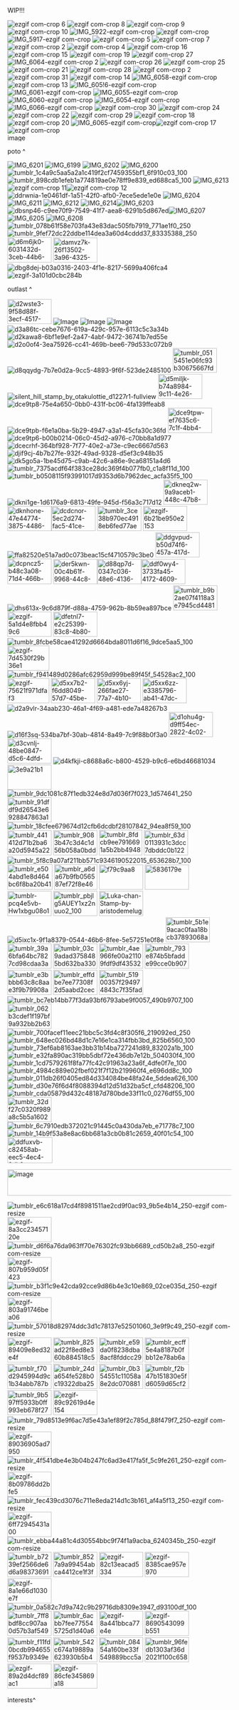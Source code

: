 WIP!!!



![ezgif com-crop 6](https://github.com/user-attachments/assets/78627f35-2657-44a3-b334-469203ef9240)
![ezgif com-crop 8](https://github.com/user-attachments/assets/1759742b-28b0-473e-b484-c86005440bc8)
![ezgif com-crop 9](https://github.com/user-attachments/assets/973615e7-34e0-43c3-bdbe-9134d04b5cda)
![ezgif com-crop 10](https://github.com/user-attachments/assets/5b1a3739-23dd-47c5-b21f-f1e2b3deae48)
![IMG_5922-ezgif com-crop](https://github.com/user-attachments/assets/10c9c82d-2e5f-4ab7-9c25-b53307260072)
![ezgif com-crop](https://github.com/user-attachments/assets/ecd6189f-70be-4cb3-bbdf-090392c53448)
![IMG_5917-ezgif com-crop](https://github.com/user-attachments/assets/02880c96-638a-4bb5-8c29-d912c9e0f429)
![ezgif com-crop 5](https://github.com/user-attachments/assets/560a315b-5d60-4e35-9b09-36f05ecfedac)
![ezgif com-crop 7](https://github.com/user-attachments/assets/9840afe2-7f30-4753-bc5c-9bfb81feb64d)
![ezgif com-crop 2](https://github.com/user-attachments/assets/901aa7da-419a-4851-a49f-7aae044e0fdb)
![ezgif com-crop 4](https://github.com/user-attachments/assets/7c878b35-37fc-4388-b445-6aab1c4cd4b6)
![ezgif com-crop 16](https://github.com/user-attachments/assets/94c727f7-16a4-4d2b-b44e-afdc02eeb995)
![ezgif com-crop 15](https://github.com/user-attachments/assets/af27506b-9aa1-4aec-a464-795a3cda2172)
![ezgif com-crop 19](https://github.com/user-attachments/assets/0f2b8f26-59e1-4630-a2ca-61831efbb52a)
![ezgif com-crop 27](https://github.com/user-attachments/assets/d04b6eab-d362-4880-a2e0-5e6756b6c4a7)
![IMG_6064-ezgif com-crop 2](https://github.com/user-attachments/assets/e42c955b-e5f6-424a-a657-d07c946c71b1)
![ezgif com-crop 26](https://github.com/user-attachments/assets/7f10abfb-5280-4dab-a7f8-36eca07c2583)
![ezgif com-crop 25](https://github.com/user-attachments/assets/42285c9c-18c1-4632-b566-21e8833046f3)
![ezgif com-crop 21](https://github.com/user-attachments/assets/c7ed7c82-6a88-4819-8c70-d98d3a7230d6)
![ezgif com-crop 28](https://github.com/user-attachments/assets/63edd50a-cafc-4300-97d1-6749b63a2e7e)
![ezgif com-crop 2](https://github.com/user-attachments/assets/7e1f1589-b59c-4e33-8c60-8c2f26b8923d)
![ezgif com-crop 31](https://github.com/user-attachments/assets/9c1af7fe-1e04-4be6-976e-185f9950f98f)
![ezgif com-crop 14](https://github.com/user-attachments/assets/4e39d42a-4344-4bbe-b6cc-30578745e5fa)
![IMG_6058-ezgif com-crop](https://github.com/user-attachments/assets/97049a0a-c5ae-4271-a4a6-8faa9fd89775)
![ezgif com-crop 13](https://github.com/user-attachments/assets/4af5566c-8c97-4a5b-b323-2d53a5349775)
![IMG_605!6-ezgif com-crop](https://github.com/user-attachments/assets/6aab4ae8-9125-45b2-9f2d-61cd42e0ab7f)
![IMG_6061-ezgif com-crop](https://github.com/user-attachments/assets/dc3de8d1-8302-415b-bd9d-f441efd1ff9e)
![IMG_6055-ezgif com-crop](https://github.com/user-attachments/assets/e5793c83-d2a4-4148-903a-4167646fb2a7)![IMG_6060-ezgif com-crop](https://github.com/user-attachments/assets/541fb539-bc6d-408f-85c9-df6f3caa0d70)
![IMG_6054-ezgif com-crop](https://github.com/user-attachments/assets/5bb17e14-e37b-409d-9241-7303117c7260)
![IMG_6066-ezgif com-crop](https://github.com/user-attachments/assets/99e91d97-792e-425a-9a30-5e16027f244a)
![ezgif com-crop 30](https://github.com/user-attachments/assets/409fa0b6-0990-4dba-8ca1-4d0dbed3fda0)
![ezgif com-crop 24](https://github.com/user-attachments/assets/acb1a87f-6fc4-49dc-92a9-1e07b14654e4)
![ezgif com-crop 22](https://github.com/user-attachments/assets/401e0f48-c02b-4248-9056-eec483a41d06)
![ezgif com-crop 29](https://github.com/user-attachments/assets/d8cc80a3-937e-4259-928f-11ba602437d7)
![ezgif com-crop 18](https://github.com/user-attachments/assets/d535b7ea-c433-4407-a8a7-774b3b96e9e6)
![ezgif com-crop 20](https://github.com/user-attachments/assets/7aeb4233-a2d3-431d-b9ed-9b3825af5dd8)
![IMG_6065-ezgif com-crop](https://github.com/user-attachments/assets/26748c47-ecb3-4b19-b699-357714dbee53)![ezgif com-crop 17](https://github.com/user-attachments/assets/5713215e-58c3-4a9b-b76c-712212d5ff8c)
![ezgif com-crop](https://github.com/user-attachments/assets/d965f6c5-3c35-4f0c-be61-ba5fc846e373)
<img width="3000" height="16" alt="image" src="https://github.com/user-attachments/assets/8e5967af-c15e-468d-afcc-00ca97f82f02" />

poto ^

![IMG_6201](https://github.com/user-attachments/assets/9bb4435a-e34e-4cbb-ac13-4b45179a7b6f)
![IMG_6199](https://github.com/user-attachments/assets/3e257eb1-7a3d-40be-87a4-7ac85a8a671e)
![IMG_6202](https://github.com/user-attachments/assets/772c6ad0-6641-4acf-acc9-1d125be25b16)
![IMG_6200](https://github.com/user-attachments/assets/cc2291ee-eca4-4ac3-b3e8-eadb369614dd)![tumblr_1c4a9c5aa5a2a1c419f2cf7459355bf1_6f910c03_100](https://github.com/user-attachments/assets/21bc4d58-6557-495a-a115-1c13c1cce5ee)
![tumblr_898cdb1efeb1a774819ae0e78ff9e839_ed688ca5_100](https://github.com/user-attachments/assets/de41b432-1674-4c41-b1eb-f87dabef8e1a)
![IMG_6213](https://github.com/user-attachments/assets/09949f47-8e3e-4af8-8555-334dfb8bc308)![ezgif com-crop 11](https://github.com/user-attachments/assets/828af832-c2fc-4ea7-a8c5-c681bad50df0)![ezgif com-crop 12](https://github.com/user-attachments/assets/f85cc5ae-1a80-4b04-a0b3-82d720a3e42b)
![ddrwnia-1e0461df-1a51-42f0-afb0-7ece5ede1e0e](https://github.com/user-attachments/assets/27d76a62-1af5-4de5-b2e9-93a2fc73ed1d)
![IMG_6204](https://github.com/user-attachments/assets/44eb8a83-76f7-4d52-a780-667f315f0fe2)
![IMG_6211](https://github.com/user-attachments/assets/666bd891-97b2-4090-a09e-d4d5b1d70dad)
 ![IMG_6212](https://github.com/user-attachments/assets/48e3b2a2-5062-4226-9eec-4ab5ac97a2ae)
![IMG_6214](https://github.com/user-attachments/assets/795fe5bd-1359-440b-8f9a-00ac82095730)![IMG_6203](https://github.com/user-attachments/assets/cd2731bb-56a8-4adf-8799-cb3d24158c4a)![dbsnp46-c9ee70f9-7549-41f7-aea8-6291b5d867ed](https://github.com/user-attachments/assets/95190df7-449e-4fd0-aa21-1725e6edccfb)![IMG_6207](https://github.com/user-attachments/assets/d594e435-8fa2-4a34-b75f-7e873f7f5ac7)
![IMG_6205](https://github.com/user-attachments/assets/50d1222a-9355-47b6-a275-2e187787825a)
![IMG_6208](https://github.com/user-attachments/assets/3f790872-0352-4cdc-af82-0fed9e5d0f9b) ![tumblr_078b61f58e703fa43e83dac505fb7919_771ae1f0_250](https://github.com/user-attachments/assets/26cff907-80e8-4c97-8dc8-4de7d51edb14)
 ![tumblr_9fef72dc22ddbe114dea3a60d4cddd37_83335388_250](https://github.com/user-attachments/assets/da340f35-8989-4701-8a52-d91cda29041d)
<img width="99" height="57" alt="d6m6jk0-6031432d-3ceb-44b6-8a38-3a05ede7618c" src="https://github.com/user-attachments/assets/1439f357-9d8e-4454-9450-377c55419bca" />  <img width="99" height="56" alt="damvz7k-26f13502-3a96-4325-aecb-4dde39b67814" src="https://github.com/user-attachments/assets/aa8e398b-5da0-4f83-a0d9-bb4673a6fa99" />
   ![dbg8dej-b03a0316-2403-4f1e-8217-5699a406fca4](https://github.com/user-attachments/assets/2e753df9-c38f-40ea-9182-4183f39485aa) 
![ezgif-3a101d0cbc284b](https://github.com/user-attachments/assets/d1b7a08b-9fdb-49e9-9537-d7616d1d73b2)

outlast ^

<img width="99" height="56" alt="d2wste3-9f58d88f-3ecf-4517-8435-2edf8d59f9be" src="https://github.com/user-attachments/assets/5b2d72e3-3428-4231-9c0b-ae7a9b6eabdc" />   ![Image](https://github.com/user-attachments/assets/77dec6ab-0560-425e-87a4-fb4162fbbd9f)
![Image](https://github.com/user-attachments/assets/0bca4b92-fb30-4266-bf12-e1c15821977d)
![Image](https://github.com/user-attachments/assets/bfbc01ae-2482-4ac2-8b6b-0e32747f2981)
![d3a86tc-cebe7676-619a-429c-957e-6113c5c3a34b](https://github.com/user-attachments/assets/50f21e30-38b6-4eda-96c2-a2944c7ea44c)![d2kawa8-6bf1e9ef-2a47-4abf-9472-36741b7ed55e](https://github.com/user-attachments/assets/ce414f81-33d9-449c-92b9-67de441ca914)![d2o0of4-3ea75926-cc41-469b-bee6-79d533c072b9](https://github.com/user-attachments/assets/b156d5c0-ff33-4bfa-b1e1-9aafc1448cd9)![d8qqydg-7b7e0d2a-9cc5-4893-9f6f-523de2485100](https://github.com/user-attachments/assets/df1d6f34-7446-4a14-b555-8246e58b07a2)
<img width="99" height="55" alt="tumblr_0515451e06fc93b30675667fd567b9cd_69a02a00_100" src="https://github.com/user-attachments/assets/72e55e1b-f680-4e94-a6b8-e4db3fb2e40c" />
![silent_hill_stamp_by_otakulottie_d1227r1-fullview](https://github.com/user-attachments/assets/ff2bc0f9-304f-4f06-a477-8e864bf522b3)
<img width="99" height="56" alt="d5miljk-b74a8984-9c11-4e26-a7eb-e654f4cf8131" src="https://github.com/user-attachments/assets/36cc2c70-760d-4b13-ad2f-30187d0f1c74" />![dce9tp8-75e4a650-0bb0-431f-bc06-4fa139ffeab8](https://github.com/user-attachments/assets/4babdc4d-b29d-4a09-ab88-580b24716dc7)![dce9tpb-f6e1a0ba-5b29-4947-a3a1-45cfa30c36fd](https://github.com/user-attachments/assets/40e9329c-3627-40a1-9218-00ab6491cf94)
<img width="99" height="56" alt="dce9tpw-ef7635c6-7c1f-4bb4-947d-139191cf23d3" src="https://github.com/user-attachments/assets/4f7d306d-839d-40f3-808b-91c6f93459a2" />
![dce9tp6-b00b0214-06c0-45d2-a976-c70bb8a1d977](https://github.com/user-attachments/assets/72145f9e-a72c-4a04-ab93-6527c80b4b8d)
![dcecrhf-364bf928-7f77-40e2-a73e-c9ec6667d563](https://github.com/user-attachments/assets/3ab0c63f-a08f-4e08-b7cd-82c6acdb285a) 
![djif9cj-4b7b27fe-932f-49ad-9328-d5ef3c948b35](https://github.com/user-attachments/assets/a088db58-d3fc-4886-aa7f-dc50e1a89637)
![dk5go5a-1be45d75-c9ab-42c6-a86e-9ca68151a4d6](https://github.com/user-attachments/assets/d7547664-4e2f-426b-ab1e-dabb208812cc)
![tumblr_7375acdf64f383ce28dc369f4b077fb0_c1a8f11d_100](https://github.com/user-attachments/assets/41741d28-c7f0-40a5-b1ed-a3ceb4986681)
![tumblr_b0508115f93991017d9353d6b7962dec_acfa35f5_100](https://github.com/user-attachments/assets/5763673f-1570-4b2d-b5c3-d9fd8f0de99b)
![dkni1ge-1d6176a9-6813-49fe-945d-f56a3c717d12](https://github.com/user-attachments/assets/e1b1fb97-19ee-42df-9074-c4ed907572cf)
<img width="99" height="56" alt="dkneq2w-9a9aceb1-448c-47b8-ac4c-172fa5a7b4e6" src="https://github.com/user-attachments/assets/10114c43-ddde-4ccd-8ce3-8c9507ff5cfb" /><img width="99" height="56" alt="dknhone-47e44774-3875-4486-bf7e-1da5f2d32ed5" src="https://github.com/user-attachments/assets/1493a749-6ef7-4b28-a8fd-f05ddc964e87" /><img width="99" height="56" alt="dcdcnor-5ec2d274-fac5-41ce-a108-bd7364adb9bc" src="https://github.com/user-attachments/assets/debaea9e-25ee-4f66-9d0f-b28054a91945" />
<img width="99" height="56" alt="tumblr_3ce38b970ec4918eb6fed77aea42d4c9_4ad4e4a7_100" src="https://github.com/user-attachments/assets/4af0b8d7-d899-425b-96f4-4286dd6193b6" />
<img width="99" height="56" alt="ezgif-6b21be950e2153" src="https://github.com/user-attachments/assets/bfc45e59-ad99-4ca1-9dca-f8dfd9d9eb5a" />
![ffa82520e51a7ad0c073beac15cf4710579c3be0](https://github.com/user-attachments/assets/dc10bc88-517f-469e-9fdd-e43a505e7248)
<img width="99" height="56" alt="ddgvpud-b50d74f6-457a-417d-bcd5-702915b83e1e" src="https://github.com/user-attachments/assets/b9e86172-52a6-4906-93be-5a224d721fbf" />
<img width="99" height="57" alt="dcpncz5-b48c3a08-71d4-466b-a9ec-eb8198152f3b" src="https://github.com/user-attachments/assets/c115166d-32a1-4117-b946-fe655960c898" />
<img width="99" height="56" alt="der5kwn-00c4b61f-9968-44c8-bf53-a2a63b9dca85" src="https://github.com/user-attachments/assets/c3cf2b05-1d01-4623-b456-5815f8e8424d" /><img width="99" height="56" alt="d88qp7d-0347c036-48e6-4136-846a-1349e13e8a68" src="https://github.com/user-attachments/assets/7a3b2e26-7e99-4e9d-b018-9137c12739bc" /><img width="99" height="56" alt="ddf0wy4-3733fa45-4172-4609-ab6e-305dc6a16f80" src="https://github.com/user-attachments/assets/8bfd4c0d-46ae-4c56-a078-ba01914699f1" />
![dhs613x-9c6d879f-d88a-4759-962b-8b59ea897bce](https://github.com/user-attachments/assets/fbf1352e-51ea-4c86-bfa9-1a50fc1cbfc0)
<img width="99" height="56" alt="tumblr_b9b2ae07f4118a3e7945cd44811a383b_63345c20_100" src="https://github.com/user-attachments/assets/ad27960d-7741-4af2-9f0d-443203b8d123" />
<img width="99" height="56" alt="ezgif-5a1d4e8fbb49c6" src="https://github.com/user-attachments/assets/2a370c23-c231-4da7-be25-ff205a2bb15a" />
<img width="99" height="56" alt="dfetnl7-e2c25399-83c8-4b80-8d48-a1ca699d7e93" src="https://github.com/user-attachments/assets/ab796679-6495-4c54-a065-950efcc780ee" />
 ![tumblr_8fcbe58cae41292d6664bda8011d6f16_9dce5aa5_100](https://github.com/user-attachments/assets/8938beff-3140-4c27-8bf3-74ba7eb7e9da)
 <img width="94" height="56" alt="ezgif-7d4530f29b36e1" src="https://github.com/user-attachments/assets/5a6c1ec3-c4e1-4f47-bcf0-dfd90b106ca8" />
 ![tumblr_f941489d0286afc62959d999be89f45f_54528ac2_100](https://github.com/user-attachments/assets/824e2413-df75-4999-80fc-a467734bf1ce)
 <img width="94" height="56" alt="ezgif-75621f971dfaf3" src="https://github.com/user-attachments/assets/41064ea5-d5fc-4683-b2ab-28e74fc13361" />
 <img width="99" height="56" alt="d5xx7b2-f6dd8049-57d7-45be-8761-241c44d1d4dc" src="https://github.com/user-attachments/assets/9d7ffe5a-a5e7-48f1-bbe2-02d8a44abc16" />
<img width="99" height="56" alt="d5xx6yj-266fae27-77a7-4b10-aa3b-b3fbf459ea59" src="https://github.com/user-attachments/assets/cbcdd3d6-edd8-421c-8486-003577c051e3" />
<img width="99" height="56" alt="d5xx6zz-e3385796-ab41-47dc-ae56-115c6e809657" src="https://github.com/user-attachments/assets/d61c099b-40e9-478d-a928-64f19165fb9b" />
![d2a9vlr-34aab230-46a1-4f69-a481-ede7a48267b3](https://github.com/user-attachments/assets/a771318d-4aef-4146-988d-9389fa37b4c4)
![d16f3sq-534ba7bf-30ab-4814-8a49-7c9f88b0f3a0](https://github.com/user-attachments/assets/dd7974c2-6d9d-4e41-8592-281b9ef3498c)
<img width="99" height="56" alt="d1ohu4g-d9ff54ec-2822-4c02-8085-f44a114a3e1a" src="https://github.com/user-attachments/assets/ee39c260-8b8b-4b2e-9876-c3c772a51e0f" />
<img width="99" height="56" alt="d3cvnlj-48be0847-d5c6-4dfd-b44a-1b3706b02d77" src="https://github.com/user-attachments/assets/b4fc6a9b-30ea-4798-85fa-7d3131f052db" />
![d4kfkji-c8688a6c-b800-4529-b9c6-e6bd46681034](https://github.com/user-attachments/assets/bea530a8-3472-44a8-be97-df763323e253)
<img width="99" height="56" alt="3e9a21b1" src="https://github.com/user-attachments/assets/a1879f91-3a8e-49fb-b358-e02964f16c74" />
![tumblr_9dc1081c87f1edb324e8d7d036f7f023_1d574641_250](https://github.com/user-attachments/assets/5efaa5f5-4b3d-435b-971e-c4cf816087aa)
<img width="99" height="56" alt="tumblr_91dfdf9d26543e6928847863a1e38310_c947f4b6_100" src="https://github.com/user-attachments/assets/4439f4bf-94c8-4580-a6ce-8715a3330896" />
![tumblr_18cfee679674d12cfb6dcdbf28107842_94ea8f59_100](https://github.com/user-attachments/assets/dd31a714-eb3e-41fe-9041-eedf8fcead11)
<img width="99" height="56" alt="tumblr_441412d71b2ba6a20d5945a22e3603f2_d22c0d43_100" src="https://github.com/user-attachments/assets/2b88bf9a-6a30-4434-8b88-c92b64ba97f4" />
<img width="99" height="56" alt="tumblr_9083b47c3d4c1d56b058a0bdd766dc1b_6284b4dc_100" src="https://github.com/user-attachments/assets/fac5d1e4-a0a6-45c8-81a1-40922fdf36f4" />
<img width="97" height="57" alt="tumblr_8fdcb9ee7916691a5b2bb494832a2ac7_4db86849_100" src="https://github.com/user-attachments/assets/887d05cc-9647-4195-84d6-4d7c84938091" />
<img width="99" height="56" alt="tumblr_63d0113931c3dcc7dbddc0b12241524c_70e41f73_100" src="https://github.com/user-attachments/assets/54b9e69f-899b-45cd-bd20-95bb38bb1ff4" />
![tumblr_5f8c9a07af211bb571c9346190522015_653628b7_100](https://github.com/user-attachments/assets/302b49b7-cb91-4d06-980d-d48f496889e7)
<img width="101" height="57" alt="tumblr_e504abd1e8d464bc6f8ba20b410a9850_497c4531_250" src="https://github.com/user-attachments/assets/5a1923fa-ae5b-4d6a-a09d-b998222d6a20" />
<img width="97" height="57" alt="tumblr_a6da67b9fb056587ef72f8e4646d1c62_bdf38776_100" src="https://github.com/user-attachments/assets/387977ae-1024-471f-b102-adbd411c8894" />
<img width="99" height="56" alt="f79c9aa8" src="https://github.com/user-attachments/assets/7a42f98b-ddc2-4696-927b-7b55d64b9f9d" />
<img width="99" height="56" alt="5836179e" src="https://github.com/user-attachments/assets/898b4c2f-768e-424b-a38e-4b0443bad9b1" />
<img width="99" height="56" alt="tumblr-pcq4e5vb-Hw1xbgu08o1-100" src="https://github.com/user-attachments/assets/41a56858-3c5c-45a2-9453-91c1479d7547" />
<img width="99" height="56" alt="tumblr_pbjlg5AUEY1xz2nuuo2_100" src="https://github.com/user-attachments/assets/d6408fb3-4a55-41ff-aa19-0d91ba4d919f" />
<img width="99" height="56" alt="Luka-chan-Stamp-by-aristodemelugix" src="https://github.com/user-attachments/assets/0a7c5164-7359-4be6-8961-04eedd94b1c0" />
![d5ixc1x-9f1a8379-0544-46b6-8fee-5e57251e0f8e](https://github.com/user-attachments/assets/1344efca-6906-4c4d-9d76-5ff7154941e8)
<img width="99" height="56" alt="tumblr_5b1e9acac0faa18bcb37893068a5e25c_09e36fcf_100" src="https://github.com/user-attachments/assets/c882f5de-ec97-4d34-919b-5289cb50837f" />
<img width="99" height="56" alt="tumblr_39a6bfa64bc7827cd98cdaa3a3352da3_c865033e_100" src="https://github.com/user-attachments/assets/ff60b451-bee5-448a-967f-50c755e9d95a" />
<img width="99" height="56" alt="tumblr_03c9adad3758485bd632ba330cfe1112_e01defaa_100" src="https://github.com/user-attachments/assets/0b6c7b55-426a-4c34-b59d-830248a8168b" />
<img width="99" height="56" alt="tumblr_4ae966fe00a21109fdf9df43532e5436_ec2f90c6_100" src="https://github.com/user-attachments/assets/769e749f-4d84-4495-ad69-9d56419136cb" />
<img width="99" height="56" alt="tumblr_793e874b5bfadde99cce0b907d45846b_5ef8b853_100" src="https://github.com/user-attachments/assets/09c583fe-a2fb-43ae-9629-c43993be1726" />
<img width="99" height="56" alt="tumblr_e3bbbb63c8c8aae3f9b79908a6734a86_5a7ea7c5_100" src="https://github.com/user-attachments/assets/38b26e7e-7a9f-47da-8029-4450b85ebbc2" />
<img width="99" height="56" alt="tumblr_effdbe7ee77308f2d5aabd2cecdfb98a_607f002c_100" src="https://github.com/user-attachments/assets/e20b78f0-e48a-4563-a1bc-93783266f02c" />
<img width="99" height="56" alt="tumblr_51900357f294974843c7f35fad580763_b6b2257c_100" src="https://github.com/user-attachments/assets/d134a324-f610-4a55-a4ac-885356ef56c6" />
![tumblr_bc7eb14bb77f3da93bf6793abe9f0057_490b9707_100](https://github.com/user-attachments/assets/7b9daf1d-a9cb-43a8-a2f4-a45ce14ab714)
<img width="99" height="56" alt="tumblr_062b3cdef1f197bf9a932bb2b631c45a_7a3bfbd9_100" src="https://github.com/user-attachments/assets/a4855aff-73f1-45f6-8e79-1bb7aff1a695" />
![tumblr_700facef11eec21bbc5c3fd4c8f305f6_219092ed_250](https://github.com/user-attachments/assets/ba2b29fd-698e-4baf-821a-79e1bdc7daea)
![tumblr_648ec026bd48d1c7e16e1ca314fbb3bd_825b6560_100](https://github.com/user-attachments/assets/f8b920fb-7b13-4d63-b05b-1c3076ac0bda)
![tumblr_73ef6ab8163ae3bb31b14ba727241d89_83202a1b_100](https://github.com/user-attachments/assets/cc55b631-0bf6-4bc3-97d9-222531d6375c)
![tumblr_e32fa890ac319bb5dbf72e436db7e12b_504030f4_100](https://github.com/user-attachments/assets/f4392b2f-853f-4f1b-b220-5d945e1fd65c)
![tumblr_1cd7579261f8fa77fc42c91963a23a6f_4dfe0f7e_100](https://github.com/user-attachments/assets/f1a7aa45-eee8-4683-a219-148919d93a37)
![tumblr_4984c889e02fbef021f7f12b219960f4_e696dd8c_100](https://github.com/user-attachments/assets/d293ded7-ea27-4e35-8ed6-0dff2de65c03)
![tumblr_011db26f0405ed84d334084be48fa24e_5ddea626_100](https://github.com/user-attachments/assets/1f72bd05-c494-43c4-a492-4cf716d75230)
![tumblr_d30e76f6d4f8088394d12d51d32ba5cf_cfd48206_100](https://github.com/user-attachments/assets/1892a6f3-debc-40a4-8beb-109149dd00b8)
![tumblr_cda05879d432c48187d780bde33f11c0_0276df55_100](https://github.com/user-attachments/assets/37f1f2c7-41ee-4ecb-acff-c0ee151f2980)
<img width="99" height="56" alt="tumblr_32df27c0320f989a8c5b5a1602d5d30b_a6a694a0_250" src="https://github.com/user-attachments/assets/3ab42da2-d2a7-4d43-bcf3-1f628a641c0a" />
![tumblr_6c7910edb372021c91445c0a430da7eb_e71778c7_100](https://github.com/user-attachments/assets/445705a9-b15d-4c68-b6e3-10ec580f22e1)
![tumblr_14b9f53a8e8ac6bb681a3cb0b81c2659_40f01c54_100](https://github.com/user-attachments/assets/a618d650-5b59-47aa-8b88-68d9a582134a)
<img width="101" height="58" alt="ddfuxvb-c82458ab-eec5-4ec4-8db9-fc084540e71c" src="https://github.com/user-attachments/assets/cf960b34-b8e3-4765-a0f6-57a706c2327f" />

<img width="1920" height="59" alt="image" src="https://github.com/user-attachments/assets/313afe45-2629-4aab-9470-1ee506fbbecd" />



![tumblr_e6c618a17cd4f8981511ae2cd9f0ac93_9b5e4b14_250-ezgif com-resize](https://github.com/user-attachments/assets/c82c9117-fb1d-45d4-a1fa-e1526e2f7284)
<img width="99" height="56" alt="ezgif-8a3cc23457120e" src="https://github.com/user-attachments/assets/af83d2ff-1ea9-4961-887c-e4359be7b535" />
![tumblr_d6f6a76da963ff70e76302fc93bb6689_cd50b2a8_250-ezgif com-resize](https://github.com/user-attachments/assets/eae5d707-7d08-43c6-b0a9-280ce0cc8d71)
<img width="99" height="56" alt="ezgif-807b959d05f423" src="https://github.com/user-attachments/assets/d7bd64ea-c325-422a-a5df-d7ed6b80a12e" />
![tumblr_b3f1c9e42cda92cce9d86b4e3c10e869_02ce035d_250-ezgif com-resize](https://github.com/user-attachments/assets/08596688-e92d-4fbb-9260-1193eea2992c)
<img width="99" height="56" alt="ezgif-803a91746bea06" src="https://github.com/user-attachments/assets/47ce2f47-ffa2-401a-8689-bd6a15100e50" />
![tumblr_57018d82974ddc3d1c78137e52501060_3e9f9c49_250-ezgif com-resize](https://github.com/user-attachments/assets/ecc9c32d-4cee-4b02-860b-987ba6f67b5b)
<img width="99" height="56" alt="ezgif-89409e8ed32e4f" src="https://github.com/user-attachments/assets/d353dc23-e1e9-4df2-9dcb-7c7d30d0efb6" />
<img width="99" height="56" alt="tumblr_825ad22f8ed8e360b884518c5d616b42_8a805be5_100" src="https://github.com/user-attachments/assets/89dcec01-f8bd-43c7-91a7-405ba9885ae5" />
<img width="99" height="56" alt="tumblr_e59da0f8238dba8acf8fddcc29f045f6_293f5845_100" src="https://github.com/user-attachments/assets/ede6df59-a549-4d8b-a547-55b0ce8a47bc" />
<img width="99" height="56" alt="tumblr_ecff5e4a8187b0fbb12e78ab6acec471_bf5b13f1_100" src="https://github.com/user-attachments/assets/a2dc178c-e2cd-41c1-843e-18196c7fb705" />
<img width="99" height="56" alt="tumblr_f70d2945994d9c1b34abb787b8e2f7d6_a6dffeff_100" src="https://github.com/user-attachments/assets/613ed63c-7ab8-4370-82eb-39fc43e0d008" />
<img width="99" height="56" alt="tumblr_24da654fe528b0c19322dba256140d78_d2fe69d5_100" src="https://github.com/user-attachments/assets/2131abe7-0b52-4aea-be0c-756274f5e22a" />
<img width="99" height="56" alt="tumblr_0b354551c11058a8e2dc0708810614e8_0ae1b7e0_100" src="https://github.com/user-attachments/assets/3ebe8e38-1af0-445c-85a3-b1a7a457b605" />
<img width="99" height="56" alt="tumblr_f2b47b151830e5fd6059d65cf29f740a_8b291bbd_100" src="https://github.com/user-attachments/assets/46fcc6c1-6111-4f2c-a84d-276173982fe0" />
<img width="99" height="56" alt="tumblr_9b597ff5933b0ff993eb678f27409f69_612cfa5b_100" src="https://github.com/user-attachments/assets/91a9f753-c542-4f8a-945d-37f726b9aac0" />
<img width="99" height="56" alt="ezgif-89c92619d4e154" src="https://github.com/user-attachments/assets/e6959291-fbea-4c51-a389-5a147144c1fc" />
![tumblr_79d8513e9f6ac7d5e43a1ef89f2c785d_88f479f7_250-ezgif com-resize](https://github.com/user-attachments/assets/afac589f-0e0f-4087-8cfa-7cf85d37e9ac)
<img width="99" height="56" alt="ezgif-89036905ad7950" src="https://github.com/user-attachments/assets/db8545bb-ac10-4995-b0fc-5add527153b7" />
![tumblr_4f541dbe4e3b04b247fc6ad3e417fa5f_5c9fe261_250-ezgif com-resize](https://github.com/user-attachments/assets/da44c4d5-b125-455d-ac95-86f2550257ff)
<img width="99" height="56" alt="ezgif-8b09786dd2bfe5" src="https://github.com/user-attachments/assets/e164e7e2-c1de-4278-93a1-932c2a9d495d" />
![tumblr_fec439cd3076c711e8eda214d1c3b161_af4a5f13_250-ezgif com-resize](https://github.com/user-attachments/assets/8fcbc00f-903e-4573-bcae-b07014fbe6c2)
<img width="99" height="56" alt="ezgif-6ff72945431a00" src="https://github.com/user-attachments/assets/3b9eace4-1701-46ae-8a23-2518173783c3" />
![tumblr_ebba44a81c4d30554bbc9f74f1a9acba_6240345b_250-ezgif com-resize](https://github.com/user-attachments/assets/90d2ac0b-ac16-4e50-8395-2e159a028622)
<img width="99" height="56" alt="tumblr_b7239ef2566de6d6a983736910999ebf_ded4ce68_400-ezgif com-resize" src="https://github.com/user-attachments/assets/82f7d0f6-4efe-43d9-a134-f7a416e10895" />
<img width="99" height="56" alt="tumblr_8527a9a99454abca4412ce1f3f8d97bb_ec0efee3_250-ezgif com-resize" src="https://github.com/user-attachments/assets/3879d875-ef81-444b-8ad1-71d9745d7950" />
<img width="99" height="56" alt="ezgif-82c13eacad5334" src="https://github.com/user-attachments/assets/35c5b0ec-2201-42df-99dc-5b18d56ae2f5" />
<img width="99" height="56" alt="ezgif-8385cae957e970" src="https://github.com/user-attachments/assets/8a894946-a843-4960-ba69-71a0bb42e22a" />
<img width="99" height="56" alt="ezgif-8a1e66d1030e7f" src="https://github.com/user-attachments/assets/5b0a7b17-2128-4dfd-a9c2-8dab5630c55d" />
![tumblr_0a582c7d9a742c9b29716db8309e3947_d93100df_100](https://github.com/user-attachments/assets/bc265960-8034-466f-af1d-e5752f421c2b)
<img width="99" height="56" alt="tumblr_7ff8bdf8cc907aa0d57b3af549c35719_64984ce2_100" src="https://github.com/user-attachments/assets/3bd3f704-f78b-4df2-bf81-309b258a8aa6" />
<img width="99" height="56" alt="tumblr_6acbb7fee775545725d1d40a6a1a7a81_2357a3e9_100" src="https://github.com/user-attachments/assets/b8930c77-59ae-4899-a041-4479413d5419" />
<img width="99" height="56" alt="ezgif-8a441bbca77e4e" src="https://github.com/user-attachments/assets/36ece376-5c25-486b-b988-e0a4e4eb087f" />
<img width="99" height="56" alt="ezgif-8690543099b551" src="https://github.com/user-attachments/assets/9da41d55-ad74-40db-82a1-7690015129ba" />
<img width="99" height="56" alt="tumblr_f11fd0bcdb994655f9537b9349e6c3db_fd9bf99f_100" src="https://github.com/user-attachments/assets/78e05dda-3cac-4c88-97ff-0edc7befb93e" />
<img width="99" height="56" alt="tumblr_542c674a19889a623930b5b485daf54d_ba1f109c_100" src="https://github.com/user-attachments/assets/f27688d3-af1c-430a-a7c9-90cb673b73d3" />
<img width="99" height="56" alt="tumblr_08454a160be33f549889bcc5a7e2e517_8bd88d53_100" src="https://github.com/user-attachments/assets/dabd7909-07b8-4e4f-8ef4-9a86d13c15bb" />
<img width="99" height="56" alt="tumblr_96fedb1303af36d2021f100c6581cc16_9d5ee54e_100" src="https://github.com/user-attachments/assets/ac9a9c61-9f9a-4dee-bd1b-83420faa9629" />
<img width="99" height="56" alt="ezgif-89a2d4dcf89ac1" src="https://github.com/user-attachments/assets/333b228d-7a92-4a08-a071-b78de544b838" />
<img width="99" height="56" alt="ezgif-86cfe345869a18" src="https://github.com/user-attachments/assets/406b3f86-5117-40fc-80c0-97e33d9bc608" />








interests^
